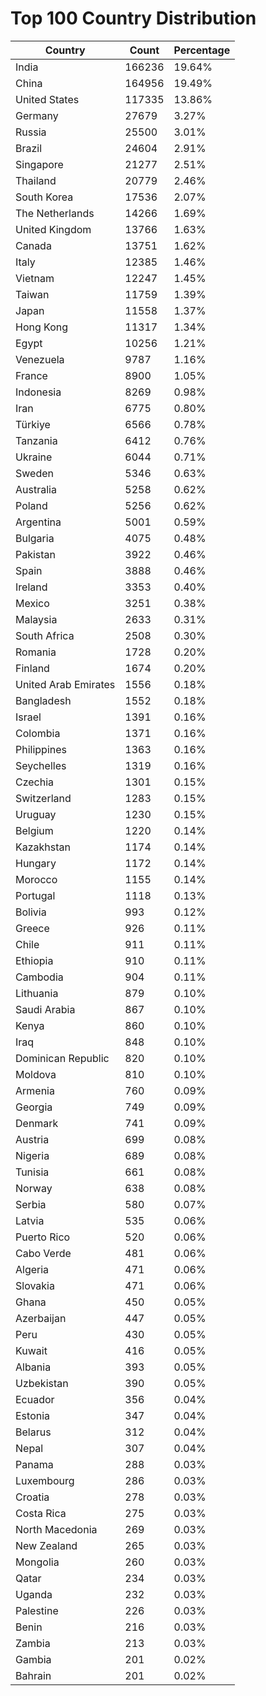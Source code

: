 # Top 100 Country Distribution
| Country | Count | Percentage |
|----|----|----|
| India | 166236 | 19.64% |
| China | 164956 | 19.49% |
| United States | 117335 | 13.86% |
| Germany | 27679 | 3.27% |
| Russia | 25500 | 3.01% |
| Brazil | 24604 | 2.91% |
| Singapore | 21277 | 2.51% |
| Thailand | 20779 | 2.46% |
| South Korea | 17536 | 2.07% |
| The Netherlands | 14266 | 1.69% |
| United Kingdom | 13766 | 1.63% |
| Canada | 13751 | 1.62% |
| Italy | 12385 | 1.46% |
| Vietnam | 12247 | 1.45% |
| Taiwan | 11759 | 1.39% |
| Japan | 11558 | 1.37% |
| Hong Kong | 11317 | 1.34% |
| Egypt | 10256 | 1.21% |
| Venezuela | 9787 | 1.16% |
| France | 8900 | 1.05% |
| Indonesia | 8269 | 0.98% |
| Iran | 6775 | 0.80% |
| Türkiye | 6566 | 0.78% |
| Tanzania | 6412 | 0.76% |
| Ukraine | 6044 | 0.71% |
| Sweden | 5346 | 0.63% |
| Australia | 5258 | 0.62% |
| Poland | 5256 | 0.62% |
| Argentina | 5001 | 0.59% |
| Bulgaria | 4075 | 0.48% |
| Pakistan | 3922 | 0.46% |
| Spain | 3888 | 0.46% |
| Ireland | 3353 | 0.40% |
| Mexico | 3251 | 0.38% |
| Malaysia | 2633 | 0.31% |
| South Africa | 2508 | 0.30% |
| Romania | 1728 | 0.20% |
| Finland | 1674 | 0.20% |
| United Arab Emirates | 1556 | 0.18% |
| Bangladesh | 1552 | 0.18% |
| Israel | 1391 | 0.16% |
| Colombia | 1371 | 0.16% |
| Philippines | 1363 | 0.16% |
| Seychelles | 1319 | 0.16% |
| Czechia | 1301 | 0.15% |
| Switzerland | 1283 | 0.15% |
| Uruguay | 1230 | 0.15% |
| Belgium | 1220 | 0.14% |
| Kazakhstan | 1174 | 0.14% |
| Hungary | 1172 | 0.14% |
| Morocco | 1155 | 0.14% |
| Portugal | 1118 | 0.13% |
| Bolivia | 993 | 0.12% |
| Greece | 926 | 0.11% |
| Chile | 911 | 0.11% |
| Ethiopia | 910 | 0.11% |
| Cambodia | 904 | 0.11% |
| Lithuania | 879 | 0.10% |
| Saudi Arabia | 867 | 0.10% |
| Kenya | 860 | 0.10% |
| Iraq | 848 | 0.10% |
| Dominican Republic | 820 | 0.10% |
| Moldova | 810 | 0.10% |
| Armenia | 760 | 0.09% |
| Georgia | 749 | 0.09% |
| Denmark | 741 | 0.09% |
| Austria | 699 | 0.08% |
| Nigeria | 689 | 0.08% |
| Tunisia | 661 | 0.08% |
| Norway | 638 | 0.08% |
| Serbia | 580 | 0.07% |
| Latvia | 535 | 0.06% |
| Puerto Rico | 520 | 0.06% |
| Cabo Verde | 481 | 0.06% |
| Algeria | 471 | 0.06% |
| Slovakia | 471 | 0.06% |
| Ghana | 450 | 0.05% |
| Azerbaijan | 447 | 0.05% |
| Peru | 430 | 0.05% |
| Kuwait | 416 | 0.05% |
| Albania | 393 | 0.05% |
| Uzbekistan | 390 | 0.05% |
| Ecuador | 356 | 0.04% |
| Estonia | 347 | 0.04% |
| Belarus | 312 | 0.04% |
| Nepal | 307 | 0.04% |
| Panama | 288 | 0.03% |
| Luxembourg | 286 | 0.03% |
| Croatia | 278 | 0.03% |
| Costa Rica | 275 | 0.03% |
| North Macedonia | 269 | 0.03% |
| New Zealand | 265 | 0.03% |
| Mongolia | 260 | 0.03% |
| Qatar | 234 | 0.03% |
| Uganda | 232 | 0.03% |
| Palestine | 226 | 0.03% |
| Benin | 216 | 0.03% |
| Zambia | 213 | 0.03% |
| Gambia | 201 | 0.02% |
| Bahrain | 201 | 0.02% |
